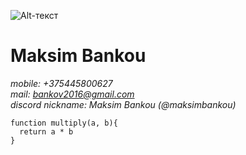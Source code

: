 ![Alt-текст](photo.PNG "My Photo")
# Maksim Bankou

*mobile: +375445800627*     
*mail: bankov2016@gmail.com*     
*discord nickname: Maksim Bankou (@maksimbankou)*

```
function multiply(a, b){
  return a * b
}
``` 

